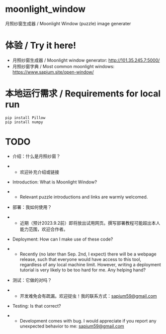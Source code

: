 # moonlight_window
月照纱窗生成器 / Moonlight Window (puzzle) image generater

# 体验 / Try it here!
- 月照纱窗生成器 / Moonlight window generator:      http://101.35.245.7:5000/
- 月照纱窗字典   / Most common moonlight windows:   https://www.sapium.site/open-window/

# 本地运行需求 / Requirements for local run 
```
pip install Pillow
pip install numpy
```


# TODO
- 介绍：什么是月照纱窗？
- - 欢迎补充介绍或链接
- Introduction: What is Moonlight Window?
- - Relevant puzzle introductions and links are warmly welcomed.

- 部署：我如何使用？
- - 近期（预计2023.9.2前）即将放出试用网页。撰写部署教程可能超出本人能力范围，欢迎合作者。
- Deployment: How can I make use of these code?
- - Recently (no later than Sep. 2nd, I expect) there will be a webpage release, such that everyone would have access to this tool, regardless of any local machine limit. However, writing a deployment tutorial is very likely to be too hard for me. Any helping hand?

- 测试：它做的对吗？
- - 开发难免会有疏漏。欢迎捉虫！我的联系方式：sapium59@gmail.com
- Testing: Is that correct?
- - Development comes with bug. I would appreciate if you report any unexpected behavior to me: sapium59@gmail.com
